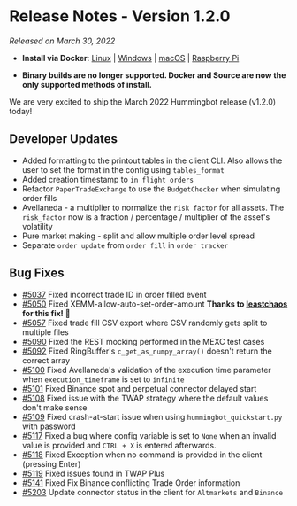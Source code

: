# Release Notes - Version 1.2.0

*Released on March 30, 2022*

- **Install via Docker**: [Linux](/installation/docker/#linuxubuntu) | [Windows](/installation/docker/#windows) | [macOS](/installation/docker/#macos) | [Raspberry Pi](/installation/raspberry-pi/#install-via-docker)

- **Binary builds are no longer supported. Docker and Source are now the only supported methods of install.**


We are very excited to ship the March 2022 Hummingbot release (v1.2.0) today!


## Developer Updates

- Added formatting to the printout tables in the client CLI. Also allows the user to set the format in the config using `tables_format`
- Added creation timestamp to `in flight orders`
- Refactor `PaperTradeExchange` to use the `BudgetChecker` when simulating order fills
- Avellaneda - a multiplier to normalize the `risk factor` for all assets. The `risk_factor` now is a fraction / percentage / multiplier of the asset's volatility
- Pure market making - split and allow multiple order level spread
- Separate `order update` from `order fill` in `order tracker`



## Bug Fixes

- [#5037](https://github.com/hummingbot/hummingbot/issues/5037) Fixed incorrect trade ID in order filled event
- [#5050](https://github.com/hummingbot/hummingbot/issues/5050) Fixed XEMM-allow-auto-set-order-amount **Thanks to [leastchaos](https://github.com/leastchaos) for this fix! 🙏**
- [#5057](https://github.com/hummingbot/hummingbot/issues/5057) Fixed trade fill CSV export where CSV randomly gets split to multiple files
- [#5090](https://github.com/hummingbot/hummingbot/issues/5090) Fixed the REST mocking performed in the MEXC test cases
- [#5092](https://github.com/hummingbot/hummingbot/issues/5092) Fixed RingBuffer's `c_get_as_numpy_array()` doesn't return the correct array
- [#5100](https://github.com/hummingbot/hummingbot/issues/5100) Fixed Avellaneda's validation of the execution time parameter when `execution_timeframe` is set to `infinite`
- [#5101](https://github.com/hummingbot/hummingbot/issues/5101) Fixed Binance spot and perpetual connector delayed start 
- [#5108](https://github.com/hummingbot/hummingbot/issues/5108) Fixed issue with the TWAP strategy where the default values don't make sense
- [#5109](https://github.com/hummingbot/hummingbot/issues/5109) Fixed crash-at-start issue when using `hummingbot_quickstart.py` with password
- [#5117](https://github.com/hummingbot/hummingbot/issues/5117) Fixed a bug where config variable is set to `None` when an invalid value is provided and `CTRL + X` is entered afterwards.
- [#5118](https://github.com/hummingbot/hummingbot/issues/5118) Fixed Exception when no command is provided in the client (pressing Enter)
- [#5119](https://github.com/hummingbot/hummingbot/issues/5119) Fixed issues found in TWAP Plus
- [#5141](https://github.com/hummingbot/hummingbot/issues/5141) Fixed Fix Binance conflicting Trade Order information
- [#5203](https://github.com/hummingbot/hummingbot/issues/5203) Update connector status in the client for `Altmarkets` and `Binance`

